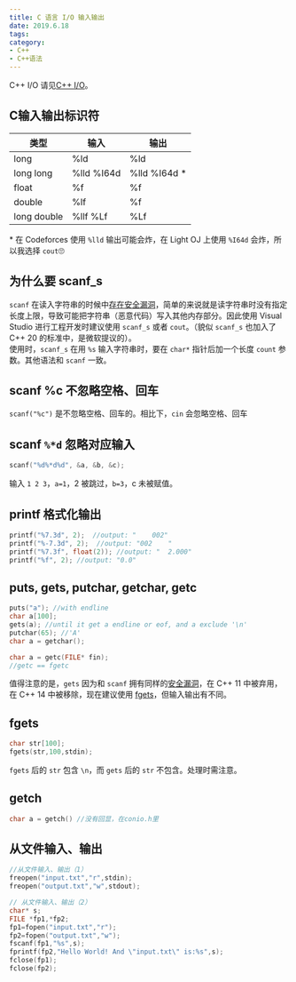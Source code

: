```yaml
---
title: C 语言 I/O 输入输出
date: 2019.6.18
tags:
category:
- C++
- C++语法
---
```


C++ I/O 请见[C++ I/O](../C++_IO/)。

## C输入输出标识符

类型|输入|输出
-|-|-
long|%ld|%ld
long long|%lld %I64d|%lld %I64d *
float|%f|%f
double|%lf|%f
long double|%llf %Lf|%Lf

\* 在 Codeforces 使用 `%lld` 输出可能会炸，在 Light OJ 上使用 `%I64d` 会炸，所以我选择 `cout`🙄

## 为什么要 scanf_s

`scanf` 在读入字符串的时候中[存在安全漏洞][1]，简单的来说就是读字符串时没有指定长度上限，导致可能把字符串（恶意代码）写入其他内存部分。因此使用 Visual Studio 进行工程开发时建议使用 `scanf_s` 或者 `cout`。（貌似 `scanf_s` 也加入了 C++ 20 的标准中，是微软提议的）。  
使用时，`scanf_s` 在用 `%s` 输入字符串时，要在 `char*` 指针后加一个长度 `count` 参数。其他语法和 `scanf` 一致。

[1]: (https://www.zhihu.com/question/43933571/answer/238686480)

## scanf %c 不忽略空格、回车

`scanf("%c")` 是不忽略空格、回车的。相比下，`cin` 会忽略空格、回车

## scanf `%*d` 忽略对应输入

```c
scanf("%d%*d%d", &a, &b, &c);
```

输入 `1 2 3`，`a=1`，2 被跳过，`b=3`，c 未被赋值。

## printf 格式化输出

```c++
printf("%7.3d", 2);  //output: "    002"
printf("%-7.3d", 2);  //output: "002    "
printf("%7.3f", float(2)); //output: "  2.000"
printf("%f", 2); //output: "0.0"
```

## puts, gets, putchar, getchar, getc

```c++
puts("a"); //with endline
char a[100];
gets(a); //until it get a endline or eof, and a exclude '\n'
putchar(65); //'A'
char a = getchar();

char a = getc(FILE* fin);
//getc == fgetc
```

值得注意的是，`gets` 因为和 `scanf` 拥有同样的[安全漏洞][1]，在 C++ 11 中被弃用，在 C++ 14 中被移除，现在建议使用 [fgets](#fgets)，但输入输出有不同。

## fgets

```c++
char str[100];
fgets(str,100,stdin);
```

`fgets` 后的 `str` 包含 `\n`，而 `gets` 后的 `str` 不包含。处理时需注意。

## getch

```c++
char a = getch() //没有回显，在conio.h里
```

## 从文件输入、输出

```c++
//从文件输入、输出（1）
freopen("input.txt","r",stdin);
freopen("output.txt","w",stdout);

// 从文件输入、输出（2）
char* s;
FILE *fp1,*fp2;
fp1=fopen("input.txt","r");
fp2=fopen("output.txt","w");
fscanf(fp1,"%s",s);
fprintf(fp2,"Hello World! And \"input.txt\" is:%s",s);
fclose(fp1);
fclose(fp2);
```
